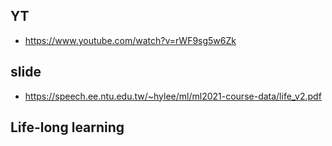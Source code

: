 ## YT  
  * https://www.youtube.com/watch?v=rWF9sg5w6Zk  

## slide  
  * https://speech.ee.ntu.edu.tw/~hylee/ml/ml2021-course-data/life_v2.pdf  

## Life-long learning  
